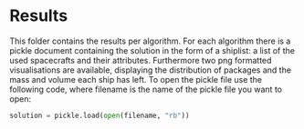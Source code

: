 # Results

This folder contains the results per algorithm. For each algorithm there is a pickle document containing the solution in the form of a shiplist: a list of the used spacecrafts and their attributes. Furthermore two png formatted visualisations are available, displaying the distribution of packages and the mass and volume each ship has left. To open the pickle file use the following code, where filename is the name of the pickle file you want to open:

```python
solution = pickle.load(open(filename, "rb"))
```
